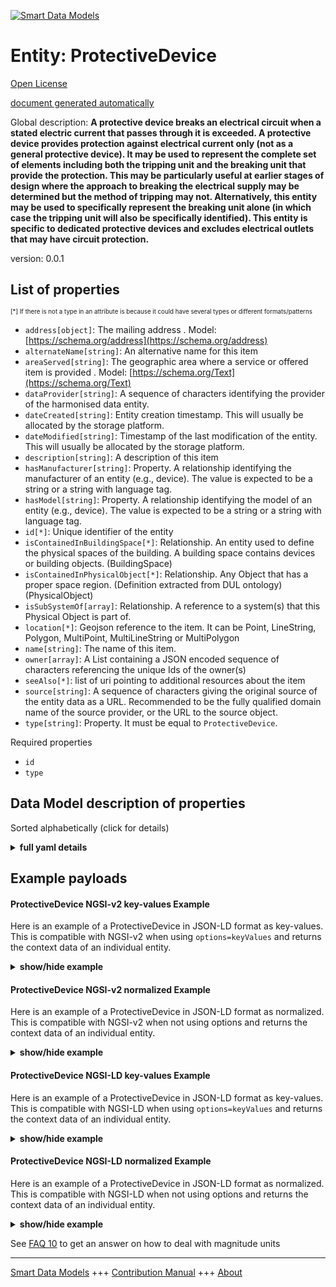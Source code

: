 <!-- 10-Header -->  
[![Smart Data Models](https://smartdatamodels.org/wp-content/uploads/2022/01/SmartDataModels_logo.png "Logo")](https://smartdatamodels.org)  
Entity: ProtectiveDevice  
========================<!-- /10-Header -->  
<!-- 15-License -->  
[Open License](https://github.com/smart-data-models//dataModel.S4BLDG/blob/master/ProtectiveDevice/LICENSE.md)  
[document generated automatically](https://docs.google.com/presentation/d/e/2PACX-1vTs-Ng5dIAwkg91oTTUdt8ua7woBXhPnwavZ0FxgR8BsAI_Ek3C5q97Nd94HS8KhP-r_quD4H0fgyt3/pub?start=false&loop=false&delayms=3000#slide=id.gb715ace035_0_60)  
<!-- /15-License -->  
<!-- 20-Description -->  
Global description: **A protective device breaks an electrical circuit when a stated electric current that passes through it is exceeded.  A protective device provides protection against electrical current only (not as a general protective device). It may be used to represent the complete set of elements including both the tripping unit and the breaking unit that provide the protection. This may be particularly useful at earlier stages of design where the approach to breaking the electrical supply may be determined but the method of tripping may not. Alternatively, this entity may be used to specifically represent the breaking unit alone (in which case the tripping unit will also be specifically identified). This entity is specific to dedicated protective devices and excludes electrical outlets that may have circuit protection.**  
version: 0.0.1  
<!-- /20-Description -->  
<!-- 30-PropertiesList -->  

## List of properties  

<sup><sub>[*] If there is not a type in an attribute is because it could have several types or different formats/patterns</sub></sup>  
- `address[object]`: The mailing address  . Model: [https://schema.org/address](https://schema.org/address)- `alternateName[string]`: An alternative name for this item  - `areaServed[string]`: The geographic area where a service or offered item is provided  . Model: [https://schema.org/Text](https://schema.org/Text)- `dataProvider[string]`: A sequence of characters identifying the provider of the harmonised data entity.  - `dateCreated[string]`: Entity creation timestamp. This will usually be allocated by the storage platform.  - `dateModified[string]`: Timestamp of the last modification of the entity. This will usually be allocated by the storage platform.  - `description[string]`: A description of this item  - `hasManufacturer[string]`: Property. A relationship identifying the manufacturer of an entity (e.g., device). The value is expected to be a string or a string with language tag.  - `hasModel[string]`: Property. A relationship identifying the model of an entity (e.g., device). The value is expected to be a string or a string with language tag.  - `id[*]`: Unique identifier of the entity  - `isContainedInBuildingSpace[*]`: Relationship. An entity used to define the physical spaces of the building. A building space contains devices or building objects. (BuildingSpace)  - `isContainedInPhysicalObject[*]`: Relationship. Any Object that has a proper space region.  (Definition extracted from DUL ontology) (PhysicalObject)  - `isSubSystemOf[array]`: Relationship. A reference to a system(s) that this Physical Object is part of.  - `location[*]`: Geojson reference to the item. It can be Point, LineString, Polygon, MultiPoint, MultiLineString or MultiPolygon  - `name[string]`: The name of this item.  - `owner[array]`: A List containing a JSON encoded sequence of characters referencing the unique Ids of the owner(s)  - `seeAlso[*]`: list of uri pointing to additional resources about the item  - `source[string]`: A sequence of characters giving the original source of the entity data as a URL. Recommended to be the fully qualified domain name of the source provider, or the URL to the source object.  - `type[string]`: Property. It must be equal to `ProtectiveDevice`.  <!-- /30-PropertiesList -->  
<!-- 35-RequiredProperties -->  
Required properties  
- `id`  - `type`  <!-- /35-RequiredProperties -->  
<!-- 40-RequiredProperties -->  
<!-- /40-RequiredProperties -->  
<!-- 50-DataModelHeader -->  
## Data Model description of properties  
Sorted alphabetically (click for details)  
<!-- /50-DataModelHeader -->  
<!-- 60-ModelYaml -->  
<details><summary><strong>full yaml details</strong></summary>    
```yaml  
ProtectiveDevice:    
  description: 'A protective device breaks an electrical circuit when a stated electric current that passes through it is exceeded.  A protective device provides protection against electrical current only (not as a general protective device). It may be used to represent the complete set of elements including both the tripping unit and the breaking unit that provide the protection. This may be particularly useful at earlier stages of design where the approach to breaking the electrical supply may be determined but the method of tripping may not. Alternatively, this entity may be used to specifically represent the breaking unit alone (in which case the tripping unit will also be specifically identified). This entity is specific to dedicated protective devices and excludes electrical outlets that may have circuit protection.'    
  properties:    
    address:    
      description: The mailing address    
      properties:    
        addressCountry:    
          description: 'Property. The country. For example, Spain. Model:''https://schema.org/addressCountry'''    
          type: string    
        addressLocality:    
          description: 'Property. The locality in which the street address is, and which is in the region. Model:''https://schema.org/addressLocality'''    
          type: string    
        addressRegion:    
          description: 'Property. The region in which the locality is, and which is in the country. Model:''https://schema.org/addressRegion'''    
          type: string    
        district:    
          description: 'A district is a type of administrative division that, in some countries, is managed by the local government.'    
          type: string    
        postOfficeBoxNumber:    
          description: 'Property. The post office box number for PO box addresses. For example, 03578. Model:''https://schema.org/postOfficeBoxNumber'''    
          type: string    
        postalCode:    
          description: 'Property. The postal code. For example, 24004. Model:''https://schema.org/https://schema.org/postalCode'''    
          type: string    
        streetAddress:    
          description: 'Property. The street address. Model:''https://schema.org/streetAddress'''    
          type: string    
        streetNr:    
          description: Number identifying a specific property on a public street.    
          type: string    
      type: object    
      x-ngsi:    
        model: https://schema.org/address    
        type: Property    
    alternateName:    
      description: An alternative name for this item    
      type: string    
      x-ngsi:    
        type: Property    
    areaServed:    
      description: The geographic area where a service or offered item is provided    
      type: string    
      x-ngsi:    
        model: https://schema.org/Text    
        type: Property    
    dataProvider:    
      description: A sequence of characters identifying the provider of the harmonised data entity.    
      type: string    
      x-ngsi:    
        type: Property    
    dateCreated:    
      description: Entity creation timestamp. This will usually be allocated by the storage platform.    
      format: date-time    
      type: string    
      x-ngsi:    
        type: Property    
    dateModified:    
      description: Timestamp of the last modification of the entity. This will usually be allocated by the storage platform.    
      format: date-time    
      type: string    
      x-ngsi:    
        type: Property    
    description:    
      description: A description of this item    
      type: string    
      x-ngsi:    
        type: Property    
    hasManufacturer:    
      description: 'Property. A relationship identifying the manufacturer of an entity (e.g., device). The value is expected to be a string or a string with language tag.'    
      type: string    
      x-ngsi:    
        type: Property    
    hasModel:    
      description: 'Property. A relationship identifying the model of an entity (e.g., device). The value is expected to be a string or a string with language tag.'    
      type: string    
      x-ngsi:    
        type: Property    
    id:    
      anyOf: &protectivedevice_-_properties_-_iscontainedinbuildingspace_-_anyof    
        - description: Property. Identifier format of any NGSI entity    
          maxLength: 256    
          minLength: 1    
          pattern: ^[\w\-\.\{\}\$\+\*\[\]`|~^@!,:\\]+$    
          type: string    
        - description: Property. Identifier format of any NGSI entity    
          format: uri    
          type: string    
      description: Unique identifier of the entity    
      x-ngsi:    
        type: Property    
    isContainedInBuildingSpace:    
      anyOf: *protectivedevice_-_properties_-_iscontainedinbuildingspace_-_anyof    
      description: Relationship. An entity used to define the physical spaces of the building. A building space contains devices or building objects. (BuildingSpace)    
      x-ngsi:    
        type: Property    
    isContainedInPhysicalObject:    
      anyOf: *protectivedevice_-_properties_-_iscontainedinbuildingspace_-_anyof    
      description: Relationship. Any Object that has a proper space region.  (Definition extracted from DUL ontology) (PhysicalObject)    
      x-ngsi:    
        type: Property    
    isSubSystemOf:    
      description: Relationship. A reference to a system(s) that this Physical Object is part of.    
      items:    
        anyOf: *protectivedevice_-_properties_-_iscontainedinbuildingspace_-_anyof    
        description: Property. Unique identifier of the entity    
      type: array    
      x-ngsi:    
        type: Relationship    
    location:    
      description: 'Geojson reference to the item. It can be Point, LineString, Polygon, MultiPoint, MultiLineString or MultiPolygon'    
      oneOf:    
        - description: GeoProperty. Geojson reference to the item. Point    
          properties:    
            bbox:    
              items:    
                type: number    
              minItems: 4    
              type: array    
            coordinates:    
              items:    
                type: number    
              minItems: 2    
              type: array    
            type:    
              enum:    
                - Point    
              type: string    
          required:    
            - type    
            - coordinates    
          title: GeoJSON Point    
          type: object    
        - description: GeoProperty. Geojson reference to the item. LineString    
          properties:    
            bbox:    
              items:    
                type: number    
              minItems: 4    
              type: array    
            coordinates:    
              items:    
                items:    
                  type: number    
                minItems: 2    
                type: array    
              minItems: 2    
              type: array    
            type:    
              enum:    
                - LineString    
              type: string    
          required:    
            - type    
            - coordinates    
          title: GeoJSON LineString    
          type: object    
        - description: GeoProperty. Geojson reference to the item. Polygon    
          properties:    
            bbox:    
              items:    
                type: number    
              minItems: 4    
              type: array    
            coordinates:    
              items:    
                items:    
                  items:    
                    type: number    
                  minItems: 2    
                  type: array    
                minItems: 4    
                type: array    
              type: array    
            type:    
              enum:    
                - Polygon    
              type: string    
          required:    
            - type    
            - coordinates    
          title: GeoJSON Polygon    
          type: object    
        - description: GeoProperty. Geojson reference to the item. MultiPoint    
          properties:    
            bbox:    
              items:    
                type: number    
              minItems: 4    
              type: array    
            coordinates:    
              items:    
                items:    
                  type: number    
                minItems: 2    
                type: array    
              type: array    
            type:    
              enum:    
                - MultiPoint    
              type: string    
          required:    
            - type    
            - coordinates    
          title: GeoJSON MultiPoint    
          type: object    
        - description: GeoProperty. Geojson reference to the item. MultiLineString    
          properties:    
            bbox:    
              items:    
                type: number    
              minItems: 4    
              type: array    
            coordinates:    
              items:    
                items:    
                  items:    
                    type: number    
                  minItems: 2    
                  type: array    
                minItems: 2    
                type: array    
              type: array    
            type:    
              enum:    
                - MultiLineString    
              type: string    
          required:    
            - type    
            - coordinates    
          title: GeoJSON MultiLineString    
          type: object    
        - description: GeoProperty. Geojson reference to the item. MultiLineString    
          properties:    
            bbox:    
              items:    
                type: number    
              minItems: 4    
              type: array    
            coordinates:    
              items:    
                items:    
                  items:    
                    items:    
                      type: number    
                    minItems: 2    
                    type: array    
                  minItems: 4    
                  type: array    
                type: array    
              type: array    
            type:    
              enum:    
                - MultiPolygon    
              type: string    
          required:    
            - type    
            - coordinates    
          title: GeoJSON MultiPolygon    
          type: object    
      x-ngsi:    
        type: GeoProperty    
    name:    
      description: The name of this item.    
      type: string    
      x-ngsi:    
        type: Property    
    owner:    
      description: A List containing a JSON encoded sequence of characters referencing the unique Ids of the owner(s)    
      items:    
        anyOf: *protectivedevice_-_properties_-_iscontainedinbuildingspace_-_anyof    
        description: Property. Unique identifier of the entity    
      type: array    
      x-ngsi:    
        type: Property    
    seeAlso:    
      description: list of uri pointing to additional resources about the item    
      oneOf:    
        - items:    
            format: uri    
            type: string    
          minItems: 1    
          type: array    
        - format: uri    
          type: string    
      x-ngsi:    
        type: Property    
    source:    
      description: 'A sequence of characters giving the original source of the entity data as a URL. Recommended to be the fully qualified domain name of the source provider, or the URL to the source object.'    
      type: string    
      x-ngsi:    
        type: Property    
    type:    
      description: Property. It must be equal to `ProtectiveDevice`.    
      enum:    
        - ProtectiveDevice    
      type: string    
      x-ngsi:    
        type: Property    
  required:    
    - id    
    - type    
  type: object    
  x-derived-from: "https://saref.etsi.org/saref4bldg/v1.1.2/#s4bldg:ProtectiveDevice"    
  x-disclaimer: 'Redistribution and use in source and binary forms, with or without modification, are permitted  provided that the license conditions are met. Copyleft (c) 2022 Contributors to Smart Data Models Program'    
  x-license-url: https://github.com/smart-data-models/dataModel.S4BLDG/blob/master/ProtectiveDevice/LICENSE.md    
  x-model-schema: https://smart-data-models.github.com/dataModel.SAREF4BLDG/ProtectiveDevice/schema.json    
  x-model-tags: SAREF ProtectiveDevice    
  x-version: 0.0.1    
```  
</details>    
<!-- /60-ModelYaml -->  
<!-- 70-MiddleNotes -->  
<!-- /70-MiddleNotes -->  
<!-- 80-Examples -->  
## Example payloads    
#### ProtectiveDevice NGSI-v2 key-values Example    
Here is an example of a ProtectiveDevice in JSON-LD format as key-values. This is compatible with NGSI-v2 when  using `options=keyValues` and returns the context data of an individual entity.  
<details><summary><strong>show/hide example</strong></summary>    
```json  
{  
  "id": "urn:ngsi-ld:ProtectiveDevice:c7bb08de-d21b-412d-93f5-d215716331cc",  
  "type": "ProtectiveDevice",  
  "isContainedInBuildingSpace": "urn:ngsi-ld:BuildingSpace:d8455d65-51e2-47c0-9f6b-53e2aef4973c",  
  "isContainedInPhysicalObject": "urn:ngsi-ld:PhysicalObject:0f4887d5-72c8-4d88-afe1-2b8a4e6fa120",  
  "isSubSystemOf": [  
    "urn:ngsi-ld:System:bb73676f-23e9-4107-afae-d38c0a8dde31",  
    "urn:ngsi-ld:System:0bf90bc3-24a9-4963-b09f-98393ac9dc6f",  
    "urn:ngsi-ld:System:2134474c-6fc2-4d98-a0c4-884fd7ef4626"  
  ],  
  "hasManufacturer": "ProtectiveDevice Company Inc.",  
  "hasModel": "ProtectiveDevice 0.1.2",  
  "dateCreated": "2023-01-25T18:50:02Z",  
  "dateModified": "2023-01-25T22:54:19Z",  
  "source": "Import",  
  "name": "ProtectiveDevice",  
  "alternateName": "ProtectiveDevice type 2",  
  "description": "ProtectiveDevice of limited ProtectiveDevice types",  
  "dataProvider": "IFC file"  
}  
```  
</details>  
#### ProtectiveDevice NGSI-v2 normalized Example    
Here is an example of a ProtectiveDevice in JSON-LD format as normalized. This is compatible with NGSI-v2 when not using options and returns the context data of an individual entity.  
<details><summary><strong>show/hide example</strong></summary>    
```json  
{  
  "id": "urn:ngsi-ld:ProtectiveDevice:5fa50e29-3dc2-485a-a90b-6ee07bbb5048",  
  "type": "ProtectiveDevice",  
  "isContainedInBuildingSpace": {  
    "type": "URL",  
    "value": "urn:ngsi-ld:BuildingSpace:352efd04-4d94-45a5-a885-fb597275e0b6"  
  },  
  "isContainedInPhysicalObject": {  
    "type": "URL",  
    "value": "urn:ngsi-ld:PhysicalObject:1af9ec85-3a33-48c4-9827-ce0afacad6f4"  
  },  
  "isSubSystemOf": {  
    "type": "array",  
    "value": [  
      {  
        "type": "URL",  
        "value": "urn:ngsi-ld:System:5f96b2e6-0fb4-48fe-90db-0611a14f60c9"  
      },  
      {  
        "type": "URL",  
        "value": "urn:ngsi-ld:System:15f16faf-ddc3-455c-820c-dfadeab505bf"  
      },  
      {  
        "type": "URL",  
        "value": "urn:ngsi-ld:System:b6a80aa1-1bc0-4595-a1c0-a38c469ba041"  
      }  
    ]  
  },  
  "hasManufacturer": {  
    "type": "Text",  
    "value": "ProtectiveDevice Company Inc."  
  },  
  "hasModel": {  
    "type": "Text",  
    "value": "ProtectiveDevice 0.1.2"  
  },  
  "dateCreated": {  
    "type": "DateTime",  
    "value": "2023-01-26T00:56:42.0564952+01:00"  
  },  
  "dateModified": {  
    "type": "DateTime",  
    "value": "2023-01-26T04:43:06.2832749+01:00"  
  },  
  "source": {  
    "type": "Text",  
    "value": "Import"  
  },  
  "name": {  
    "type": "Text",  
    "value": "ProtectiveDevice"  
  },  
  "alternateName": {  
    "type": "Text",  
    "value": "ProtectiveDevice type 2"  
  },  
  "description": {  
    "type": "Text",  
    "value": "ProtectiveDevice of limited ProtectiveDevice types"  
  },  
  "dataProvider": {  
    "type": "Text",  
    "value": "IFC file"  
  }  
}  
```  
</details>  
#### ProtectiveDevice NGSI-LD key-values Example    
Here is an example of a ProtectiveDevice in JSON-LD format as key-values. This is compatible with NGSI-LD when  using `options=keyValues` and returns the context data of an individual entity.  
<details><summary><strong>show/hide example</strong></summary>    
```json  
{  
  "id": "urn:ngsi-ld:ProtectiveDevice:7529747f-e840-42d6-8794-1e31d5c8f4bd",  
  "type": "ProtectiveDevice",  
  "isContainedInBuildingSpace": "urn:ngsi-ld:BuildingSpace:149baf65-6f87-4c1f-a31f-80566e6fde2c",  
  "isContainedInPhysicalObject": "urn:ngsi-ld:PhysicalObject:65c9a5fe-3dc0-4883-b7dd-de857d5c809a",  
  "isSubSystemOf": [  
    "urn:ngsi-ld:System:84794173-552c-4458-b8ec-781f59f30228",  
    "urn:ngsi-ld:System:ba27e49b-76a2-467d-9dd7-fce64cf54091",  
    "urn:ngsi-ld:System:5c82b494-78a3-44bb-a141-a113d9686244"  
  ],  
  "hasManufacturer": "ProtectiveDevice Company Inc.",  
  "hasModel": "ProtectiveDevice 0.1.2",  
  "dateCreated": "2023-01-25T18:23:44Z",  
  "dateModified": "2023-01-25T20:32:08Z",  
  "source": "Import",  
  "name": "ProtectiveDevice",  
  "alternateName": "ProtectiveDevice type 2",  
  "description": "ProtectiveDevice of limited ProtectiveDevice types",  
  "dataProvider": "IFC file",  
  "@context": [  
    "https://raw.githubusercontent.com/smart-data-models/dataModel.S4BLDG/master/context.jsonld",  
    "https://uri.etsi.org/ngsi-ld/v1/ngsi-ld-core-context.jsonld"  
  ]  
}  
```  
</details>  
#### ProtectiveDevice NGSI-LD normalized Example    
Here is an example of a ProtectiveDevice in JSON-LD format as normalized. This is compatible with NGSI-LD when not using options and returns the context data of an individual entity.  
<details><summary><strong>show/hide example</strong></summary>    
```json  
{  
  "id": "urn:ngsi-ld:ProtectiveDevice:63885d6a-42a7-434d-8326-a3dfff3a24fc",  
  "type": "ProtectiveDevice",  
  "isContainedInBuildingSpace": {  
    "type": "Relationship",  
    "object": "urn:ngsi-ld:BuildingSpace:ea32d5f5-52d7-46af-b356-3fa33378abea"  
  },  
  "isContainedInPhysicalObject": {  
    "type": "Relationship",  
    "object": "urn:ngsi-ld:PhysicalObject:7ddefde6-3dd2-468c-9265-66a808005d66"  
  },  
  "isSubSystemOf": [  
    {  
      "type": "Relationship",  
      "object": "urn:ngsi-ld:System:9709b468-6a25-4aa8-9bcd-ba1e762b32a9"  
    },  
    {  
      "type": "Relationship",  
      "object": "urn:ngsi-ld:System:27f05a2e-9116-4543-9fa5-266e156b2e3f"  
    },  
    {  
      "type": "Relationship",  
      "object": "urn:ngsi-ld:System:b382d37d-6465-4a08-b4eb-7b931be90246"  
    }  
  ],  
  "hasManufacturer": {  
    "type": "Property",  
    "value": "ProtectiveDevice Company Inc."  
  },  
  "hasModel": {  
    "type": "Property",  
    "value": "ProtectiveDevice 0.1.2"  
  },  
  "dateCreated": {  
    "type": "Property",  
    "value": "2023-01-26T11:23:37Z"  
  },  
  "dateModified": {  
    "type": "Property",  
    "value": "2023-01-26T00:36:35Z"  
  },  
  "source": {  
    "type": "Property",  
    "value": "Import"  
  },  
  "name": {  
    "type": "Property",  
    "value": "ProtectiveDevice"  
  },  
  "alternateName": {  
    "type": "Property",  
    "value": "ProtectiveDevice type 2"  
  },  
  "description": {  
    "type": "Property",  
    "value": "ProtectiveDevice of limited ProtectiveDevice types"  
  },  
  "dataProvider": {  
    "type": "Property",  
    "value": "IFC file"  
  },  
  "@context": [  
    "https://raw.githubusercontent.com/smart-data-models/dataModel.S4BLDG/master/context.jsonld",  
    "https://uri.etsi.org/ngsi-ld/v1/ngsi-ld-core-context.jsonld"  
  ]  
}  
```  
</details><!-- /80-Examples -->  
<!-- 90-FooterNotes -->  
<!-- /90-FooterNotes -->  
<!-- 95-Units -->  
See [FAQ 10](https://smartdatamodels.org/index.php/faqs/) to get an answer on how to deal with magnitude units  
<!-- /95-Units -->  
<!-- 97-LastFooter -->  
---  
[Smart Data Models](https://smartdatamodels.org) +++ [Contribution Manual](https://bit.ly/contribution_manual) +++ [About](https://bit.ly/Introduction_SDM)<!-- /97-LastFooter -->  
